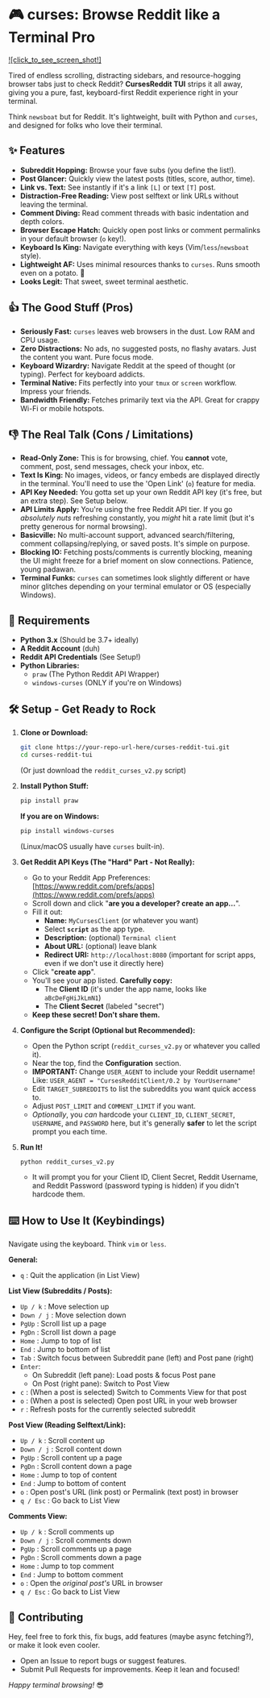 # 🎮 curses: Browse Reddit like a Terminal Pro

[![click_to_see_screen_shot!]](red01.jpg)

Tired of endless scrolling, distracting sidebars, and resource-hogging browser tabs just to check Reddit? **CursesReddit TUI** strips it all away, giving you a pure, fast, keyboard-first Reddit experience right in your terminal.

Think `newsboat` but for Reddit. It's lightweight, built with Python and `curses`, and designed for folks who love their terminal.

## ✨ Features

*   **Subreddit Hopping:** Browse your fave subs (you define the list!).
*   **Post Glancer:** Quickly view the latest posts (titles, score, author, time).
*   **Link vs. Text:** See instantly if it's a link `[L]` or text `[T]` post.
*   **Distraction-Free Reading:** View post selftext or link URLs without leaving the terminal.
*   **Comment Diving:** Read comment threads with basic indentation and depth colors.
*   **Browser Escape Hatch:** Quickly open post links or comment permalinks in your default browser (`o` key!).
*   **Keyboard Is King:** Navigate everything with keys (Vim/`less`/`newsboat` style).
*   **Lightweight AF:** Uses minimal resources thanks to `curses`. Runs smooth even on a potato. 🥔
*   **Looks Legit:** That sweet, sweet terminal aesthetic.

## 👍 The Good Stuff (Pros)

*   **Seriously Fast:** `curses` leaves web browsers in the dust. Low RAM and CPU usage.
*   **Zero Distractions:** No ads, no suggested posts, no flashy avatars. Just the content you want. Pure focus mode.
*   **Keyboard Wizardry:** Navigate Reddit at the speed of thought (or typing). Perfect for keyboard addicts.
*   **Terminal Native:** Fits perfectly into your `tmux` or `screen` workflow. Impress your friends.
*   **Bandwidth Friendly:** Fetches primarily text via the API. Great for crappy Wi-Fi or mobile hotspots.

## 👎 The Real Talk (Cons / Limitations)

*   **Read-Only Zone:** This is for browsing, chief. You **cannot** vote, comment, post, send messages, check your inbox, etc.
*   **Text Is King:** No images, videos, or fancy embeds are displayed directly in the terminal. You'll need to use the 'Open Link' (`o`) feature for media.
*   **API Key Needed:** You gotta set up your own Reddit API key (it's free, but an extra step). See Setup below.
*   **API Limits Apply:** You're using the free Reddit API tier. If you go *absolutely nuts* refreshing constantly, you *might* hit a rate limit (but it's pretty generous for normal browsing).
*   **Basicville:** No multi-account support, advanced search/filtering, comment collapsing/replying, or saved posts. It's simple on purpose.
*   **Blocking IO:** Fetching posts/comments is currently blocking, meaning the UI might freeze for a brief moment on slow connections. Patience, young padawan.
*   **Terminal Funks:** `curses` can sometimes look slightly different or have minor glitches depending on your terminal emulator or OS (especially Windows).

## 🔧 Requirements

*   **Python 3.x** (Should be 3.7+ ideally)
*   **A Reddit Account** (duh)
*   **Reddit API Credentials** (See Setup!)
*   **Python Libraries:**
    *   `praw` (The Python Reddit API Wrapper)
    *   `windows-curses` (ONLY if you're on Windows)

## 🛠️ Setup - Get Ready to Rock

1.  **Clone or Download:**
    ```bash
    git clone https://your-repo-url-here/curses-reddit-tui.git
    cd curses-reddit-tui
    ```
    (Or just download the `reddit_curses_v2.py` script)

2.  **Install Python Stuff:**
    ```bash
    pip install praw
    ```
    **If you are on Windows:**
    ```bash
    pip install windows-curses
    ```
    (Linux/macOS usually have `curses` built-in).

3.  **Get Reddit API Keys (The "Hard" Part - Not Really):**
    *   Go to your Reddit App Preferences: [https://www.reddit.com/prefs/apps](https://www.reddit.com/prefs/apps)
    *   Scroll down and click "**are you a developer? create an app...**".
    *   Fill it out:
        *   **Name:** `MyCursesClient` (or whatever you want)
        *   Select **`script`** as the app type.
        *   **Description:** (optional) `Terminal client`
        *   **About URL:** (optional) leave blank
        *   **Redirect URI:** `http://localhost:8080` (important for script apps, even if we don't use it directly here)
    *   Click "**create app**".
    *   You'll see your app listed. **Carefully copy:**
        *   The **Client ID** (it's under the app name, looks like `aBcDeFgHiJkLmN1`)
        *   The **Client Secret** (labeled "secret")
    *   **Keep these secret! Don't share them.**

4.  **Configure the Script (Optional but Recommended):**
    *   Open the Python script (`reddit_curses_v2.py` or whatever you called it).
    *   Near the top, find the **Configuration** section.
    *   **IMPORTANT:** Change `USER_AGENT` to include your Reddit username! Like: `USER_AGENT = "CursesRedditClient/0.2 by YourUsername"`
    *   Edit `TARGET_SUBREDDITS` to list the subreddits you want quick access to.
    *   Adjust `POST_LIMIT` and `COMMENT_LIMIT` if you want.
    *   *Optionally*, you *can* hardcode your `CLIENT_ID`, `CLIENT_SECRET`, `USERNAME`, and `PASSWORD` here, but it's generally **safer** to let the script prompt you each time.

5.  **Run It!**
    ```bash
    python reddit_curses_v2.py
    ```
    *   It will prompt you for your Client ID, Client Secret, Reddit Username, and Reddit Password (password typing is hidden) if you didn't hardcode them.

## ⌨️ How to Use It (Keybindings)

Navigate using the keyboard. Think `vim` or `less`.

**General:**
*   `q` : Quit the application (in List View)

**List View (Subreddits / Posts):**
*   `Up / k` : Move selection up
*   `Down / j` : Move selection down
*   `PgUp` : Scroll list up a page
*   `PgDn` : Scroll list down a page
*   `Home` : Jump to top of list
*   `End` : Jump to bottom of list
*   `Tab` : Switch focus between Subreddit pane (left) and Post pane (right)
*   `Enter`:
    *   On Subreddit (left pane): Load posts & focus Post pane
    *   On Post (right pane): Switch to Post View
*   `c` : (When a post is selected) Switch to Comments View for that post
*   `o` : (When a post is selected) Open post URL in your web browser
*   `r` : Refresh posts for the currently selected subreddit

**Post View (Reading Selftext/Link):**
*   `Up / k` : Scroll content up
*   `Down / j` : Scroll content down
*   `PgUp` : Scroll content up a page
*   `PgDn` : Scroll content down a page
*   `Home` : Jump to top of content
*   `End` : Jump to bottom of content
*   `o` : Open post's URL (link post) or Permalink (text post) in browser
*   `q / Esc` : Go back to List View

**Comments View:**
*   `Up / k` : Scroll comments up
*   `Down / j` : Scroll comments down
*   `PgUp` : Scroll comments up a page
*   `PgDn` : Scroll comments down a page
*   `Home` : Jump to top comment
*   `End` : Jump to bottom comment
*   `o` : Open the *original post's* URL in browser
*   `q / Esc` : Go back to List View

## 🤝 Contributing

Hey, feel free to fork this, fix bugs, add features (maybe async fetching?), or make it look even cooler.

*   Open an Issue to report bugs or suggest features.
*   Submit Pull Requests for improvements. Keep it lean and focused!


*Happy terminal browsing!* 😎
